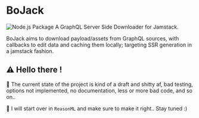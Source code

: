 # BoJack
![Node.js Package](https://github.com/kiuKisas/boJack/workflows/Node.js%20Package/badge.svg)
A GraphQL Server Side Downloader for Jamstack.

BoJack aims to download payload/assets from GraphQL sources, with callbacks to edit data and caching them locally; targeting SSR generation in a jamstack fashion.

## :warning: Hello there !

:poop: The current state of the project is kind of a draft and shitty af, bad testing, options not implemented, no documentation, less or more bad code, and so on..


:shower: I will start over in `ReasonML` and make sure to make it right.. Stay tuned :)  

